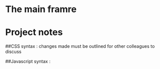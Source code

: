 # The main framre
# Project notes




##CSS syntax : changes made must be outlined for other colleagues to discuss



##Javascript syntax :
